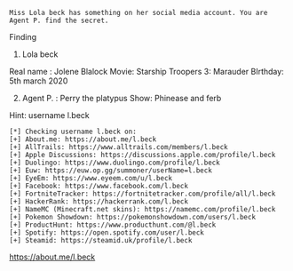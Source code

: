 ```
Miss Lola beck has something on her social media account. You are Agent P. find the secret.

```
Finding 
1. Lola beck 

Real name : Jolene Blalock
Movie:         Starship Troopers 3: Marauder
BIrthday:    5th march 2020

2. Agent P. : Perry the platypus
Show:           Phinease and ferb

Hint: username l.beck

```
[*] Checking username l.beck on:
[+] About.me: https://about.me/l.beck
[+] AllTrails: https://www.alltrails.com/members/l.beck
[+] Apple Discussions: https://discussions.apple.com/profile/l.beck
[+] Duolingo: https://www.duolingo.com/profile/l.beck
[+] Euw: https://euw.op.gg/summoner/userName=l.beck
[+] EyeEm: https://www.eyeem.com/u/l.beck
[+] Facebook: https://www.facebook.com/l.beck
[+] FortniteTracker: https://fortnitetracker.com/profile/all/l.beck
[+] HackerRank: https://hackerrank.com/l.beck
[+] NameMC (Minecraft.net skins): https://namemc.com/profile/l.beck
[+] Pokemon Showdown: https://pokemonshowdown.com/users/l.beck
[+] ProductHunt: https://www.producthunt.com/@l.beck
[+] Spotify: https://open.spotify.com/user/l.beck
[+] Steamid: https://steamid.uk/profile/l.beck
```

https://about.me/l.beck 




